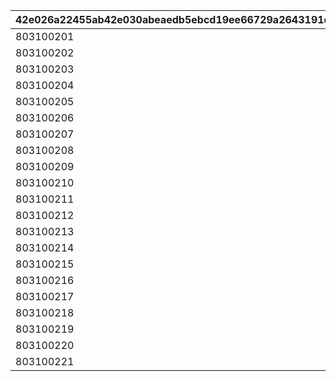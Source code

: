 |42e026a22455ab42e030abeaedb5ebcd19ee66729a2643191d7c1d549eb9d2f6|246b1328f2feeffc99a1506c46d4c9862f210be14571d92511868a7af4976126|9012958cf58a107bb2f83b00dbb963abc3f5fa2cb0cba3b7e4f4b11b30d188a9|0e0f311d34f1f361f16d93269498c65372f04c9226573a060cf13dfdc5ff4ccc|cfe45d0f04b84d03a10abb1ce640a4d6f1135eeebc55920bb200770fcca3b206|
| --- | --- | --- | --- | --- |
|803100201|1|0|3|3001|
|803100202|2|0|3|3001|
|803100203|3|0|3|3001|
|803100204|1|0|3|3002|
|803100205|2|0|3|3002|
|803100206|3|0|3|3002|
|803100207|1|0|3|3003|
|803100208|2|0|3|3003|
|803100209|3|0|3|3003|
|803100210|1|0|3|3004|
|803100211|2|0|3|3004|
|803100212|3|0|3|3004|
|803100213|1|0|3|3005|
|803100214|2|0|3|3005|
|803100215|3|0|3|3005|
|803100216|1|0|3|3006|
|803100217|2|0|3|3006|
|803100218|3|0|3|3006|
|803100219|1|0|3|3007|
|803100220|2|0|3|3007|
|803100221|3|0|3|3007|